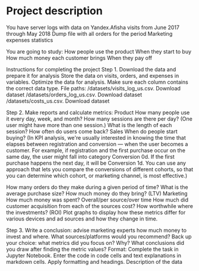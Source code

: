 # Project description
You have server logs with data on Yandex.Afisha visits from June 2017 through May 2018 Dump file with all orders for the period Marketing expenses statistics

You are going to study: How people use the product When they start to buy How much money each customer brings When they pay off

Instructions for completing the project Step 1. Download the data and prepare it for analysis Store the data on visits, orders, and expenses in variables. Optimize the data for analysis. Make sure each column contains the correct data type. File paths: /datasets/visits_log_us.csv. Download dataset /datasets/orders_log_us.csv. Download dataset /datasets/costs_us.csv. Download dataset

Step 2. Make reports and calculate metrics: Product How many people use it every day, week, and month? How many sessions are there per day? (One user might have more than one session.) What is the length of each session? How often do users come back? Sales When do people start buying? (In KPI analysis, we're usually interested in knowing the time that elapses between registration and conversion — when the user becomes a customer. For example, if registration and the first purchase occur on the same day, the user might fall into category Conversion 0d. If the first purchase happens the next day, it will be Conversion 1d. You can use any approach that lets you compare the conversions of different cohorts, so that you can determine which cohort, or marketing channel, is most effective.)

How many orders do they make during a given period of time? What is the average purchase size? How much money do they bring? (LTV) Marketing How much money was spent? Overall/per source/over time How much did customer acquisition from each of the sources cost? How worthwhile where the investments? (ROI) Plot graphs to display how these metrics differ for various devices and ad sources and how they change in time.

Step 3. Write a conclusion: advise marketing experts how much money to invest and where. What sources/platforms would you recommend? Back up your choice: what metrics did you focus on? Why? What conclusions did you draw after finding the metric values? Format: Complete the task in Jupyter Notebook. Enter the code in code cells and text explanations in markdown cells. Apply formatting and headings. Description of the data
